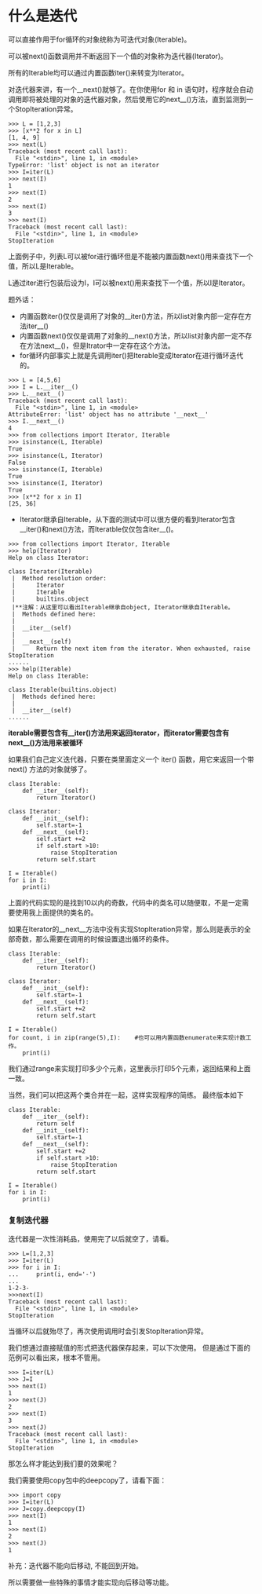 # 什么是迭代

可以直接作用于for循环的对象统称为可迭代对象(Iterable)。

可以被next()函数调用并不断返回下一个值的对象称为迭代器(Iterator)。

所有的Iterable均可以通过内置函数iter()来转变为Iterator。

对迭代器来讲，有一个__next()就够了。在你使用for 和 in 语句时，程序就会自动调用即将被处理的对象的迭代器对象，然后使用它的next__()方法，直到监测到一个StopIteration异常。

```
>>> L = [1,2,3]
>>> [x**2 for x in L]
[1, 4, 9]
>>> next(L)
Traceback (most recent call last):
  File "<stdin>", line 1, in <module>
TypeError: 'list' object is not an iterator
>>> I=iter(L)
>>> next(I)
1
>>> next(I)
2
>>> next(I)
3
>>> next(I)
Traceback (most recent call last):
  File "<stdin>", line 1, in <module>
StopIteration
```
上面例子中，列表L可以被for进行循环但是不能被内置函数next()用来查找下一个值，所以L是Iterable。

L通过iter进行包装后设为I，I可以被next()用来查找下一个值，所以I是Iterator。

题外话：

- 内置函数iter()仅仅是调用了对象的__iter()方法，所以list对象内部一定存在方法iter__()
- 内置函数next()仅仅是调用了对象的__next()方法，所以list对象内部一定不存在方法next__()，但是Itrator中一定存在这个方法。
- for循环内部事实上就是先调用iter()把Iterable变成Iterator在进行循环迭代的。

```
>>> L = [4,5,6]
>>> I = L.__iter__()
>>> L.__next__()
Traceback (most recent call last):
  File "<stdin>", line 1, in <module>
AttributeError: 'list' object has no attribute '__next__'
>>> I.__next__()
4
>>> from collections import Iterator, Iterable
>>> isinstance(L, Iterable)
True
>>> isinstance(L, Iterator)
False
>>> isinstance(I, Iterable)
True
>>> isinstance(I, Iterator)
True
>>> [x**2 for x in I]    
[25, 36]
```
- Iterator继承自Iterable，从下面的测试中可以很方便的看到Iterator包含__iter()和next()方法，而Iteratble仅仅包含iter__()。

```
>>> from collections import Iterator, Iterable
>>> help(Iterator)
Help on class Iterator:

class Iterator(Iterable)
 |  Method resolution order:
 |      Iterator
 |      Iterable
 |      builtins.object   
 |**注解：从这里可以看出Iterable继承自object, Iterator继承自Iterable。
 |  Methods defined here:
 |
 |  __iter__(self)
 |
 |  __next__(self)
 |      Return the next item from the iterator. When exhausted, raise StopIteration
......
>>> help(Iterable)
Help on class Iterable:

class Iterable(builtins.object)
 |  Methods defined here:
 |
 |  __iter__(self)
......

```

**iterable需要包含有__iter()方法用来返回iterator，而iterator需要包含有next__()方法用来被循环**

如果我们自己定义迭代器，只要在类里面定义一个 iter() 函数，用它来返回一个带 next() 方法的对象就够了。
```
class Iterable:
    def __iter__(self):
        return Iterator()

class Iterator:
    def __init__(self):
        self.start=-1
    def __next__(self):
        self.start +=2
        if self.start >10:
            raise StopIteration
        return self.start

I = Iterable()
for i in I:
    print(i)
```    

上面的代码实现的是找到10以内的奇数，代码中的类名可以随便取，不是一定需要使用我上面提供的类名的。

如果在Iterator的__next__方法中没有实现StopIteration异常，那么则是表示的全部奇数，那么需要在调用的时候设置退出循环的条件。

```
class Iterable:
    def __iter__(self):
        return Iterator()

class Iterator:
    def __init__(self):
        self.start=-1
    def __next__(self):
        self.start +=2
        return self.start

I = Iterable()
for count, i in zip(range(5),I):    #也可以用内置函数enumerate来实现计数工作。
    print(i)
```  

我们通过range来实现打印多少个元素，这里表示打印5个元素，返回结果和上面一致。

当然，我们可以把这两个类合并在一起，这样实现程序的简练。
最终版本如下  
```
class Iterable:
    def __iter__(self):
        return self
    def __init__(self):
        self.start=-1
    def __next__(self):
        self.start +=2
        if self.start >10:
            raise StopIteration
        return self.start

I = Iterable()
for i in I:
    print(i)
```

### 复制迭代器

迭代器是一次性消耗品，使用完了以后就空了，请看。
```
>>> L=[1,2,3]
>>> I=iter(L)
>>> for i in I:
...     print(i, end='-')
...
1-2-3-
>>>next(I)
Traceback (most recent call last):
  File "<stdin>", line 1, in <module>
StopIteration
```
当循环以后就殆尽了，再次使用调用时会引发StopIteration异常。

我们想通过直接赋值的形式把迭代器保存起来，可以下次使用。
但是通过下面的范例可以看出来，根本不管用。
```
>>> I=iter(L)
>>> J=I
>>> next(I)
1
>>> next(J)
2
>>> next(I)
3
>>> next(J)
Traceback (most recent call last):
  File "<stdin>", line 1, in <module>
StopIteration
```

那怎么样才能达到我们要的效果呢？

我们需要使用copy包中的deepcopy了，请看下面：
```
>>> import copy
>>> I=iter(L)
>>> J=copy.deepcopy(I)
>>> next(I)
1
>>> next(I)
2
>>> next(J)
1
```
补充：迭代器不能向后移动, 不能回到开始。

所以需要做一些特殊的事情才能实现向后移动等功能。